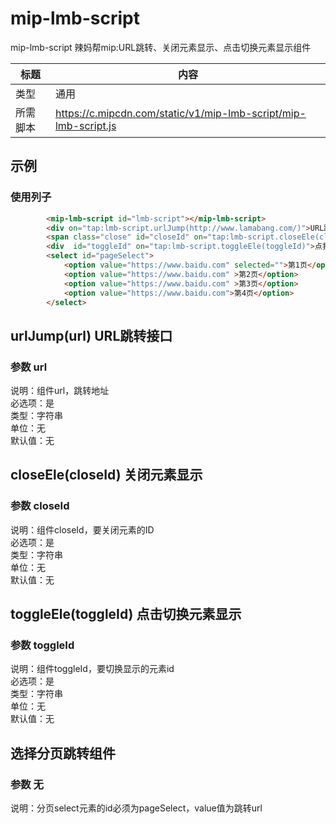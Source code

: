 # mip-lmb-script

mip-lmb-script 辣妈帮mip:URL跳转、关闭元素显示、点击切换元素显示组件

标题|内容
----|----
类型|通用
所需脚本|https://c.mipcdn.com/static/v1/mip-lmb-script/mip-lmb-script.js

## 示例

### 使用列子
```html
		<mip-lmb-script id="lmb-script"></mip-lmb-script>
		<div on="tap:lmb-script.urlJump(http://www.lamabang.com/)">URL跳转</div>
		<span class="close" id="closeId" on="tap:lmb-script.closeEle(closeId)">点我关闭×</span>
		<div  id="toggleId" on="tap:lmb-script.toggleEle(toggleId)">点我切换显示×××</div>
		<select id="pageSelect">
			<option value="https://www.baidu.com" selected="">第1页</option>								
			<option value="https://www.baidu.com" >第2页</option>
			<option value="https://www.baidu.com" >第3页</option>
			<option value="https://www.baidu.com">第4页</option>
		</select>
```

## urlJump(url) URL跳转接口
### 参数 url

说明：组件url，跳转地址  
必选项：是  
类型：字符串  
单位：无  
默认值：无  

## closeEle(closeId) 关闭元素显示
### 参数 closeId

说明：组件closeId，要关闭元素的ID   
必选项：是  
类型：字符串  
单位：无  
默认值：无

## toggleEle(toggleId) 点击切换元素显示
### 参数 toggleId

说明：组件toggleId，要切换显示的元素id    
必选项：是  
类型：字符串  
单位：无  
默认值：无

## 选择分页跳转组件
### 参数 无

说明：分页select元素的id必须为pageSelect，value值为跳转url    







